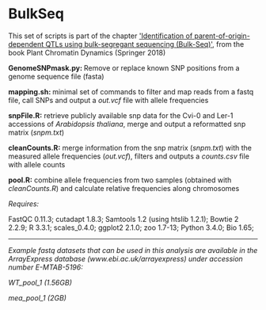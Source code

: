 # BulkSeq

This set of scripts is part of the chapter ['Identification of parent-of-origin-dependent QTLs using bulk-segregant sequencing (Bulk-Seq)'](https://doi.org/10.1007/978-1-4939-7318-7_21), from the book Plant Chromatin Dynamics (Springer 2018)

<b>GenomeSNPmask.py: </b> Remove or replace known SNP positions from a genome sequence file (fasta)

<b>mapping.sh: </b> minimal set of commands to filter and map reads from a fastq file, call SNPs and output a <i>out.vcf</i> file with allele frequencies

<b>snpFile.R:</b> retrieve publicly available snp data for the Cvi-0 and Ler-1 accessions of <i>Arabidopsis thaliana</i>, merge and output a reformatted snp matrix (<i>snpm.txt</i>)

<b>cleanCounts.R:</b> merge information from the snp matrix (<i>snpm.txt</i>) with the measured allele frequencies (<i>out.vcf</i>), filters and outputs a <i>counts.csv</i> file with allele counts

<b>pool.R:</b> combine allele frequencies from two samples (obtained with <i>cleanCounts.R</i>) and calculate relative frequencies along chromosomes

<i>Requires:</i>

FastQC 0.11.3;
cutadapt 1.8.3;
Samtools 1.2 (using htslib 1.2.1);
Bowtie 2 2.2.9;
R 3.3.1;
scales_0.4.0;
ggplot2 2.1.0;
zoo 1.7-13;
Python 3.4.0;
Bio 1.65;

<HR>
<i> Example fastq datasets that can be used in this analysis are available in the ArrayExpress database (www.ebi.ac.uk/arrayexpress) under accession number E-MTAB-5196:

WT_pool_1 (1.56GB)

mea_pool_1 (2GB)</i>
